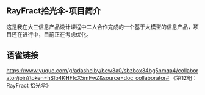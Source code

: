 ## RayFract拾光伞-项目简介

这是我在大三信息产品设计课程中二人合作完成的一个基于大模型的信息产品，项目还在进行中，目前正在考虑优化。

## 语雀链接

https://www.yuque.com/g/adashelby/bew3a0/sbzbox34bg5nmqa4/collaborator/join?token=hSlb4KHFfcX5mFwZ&source=doc_collaborator# 《第12组：RayFract 拾光伞》
